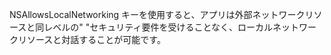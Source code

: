 
NSAllowsLocalNetworking キーを使用すると、アプリは外部ネットワークリソースと同レベルの"
"セキュリティ要件を受けることなく、ローカルネットワークリソースと対話することが可能です。
